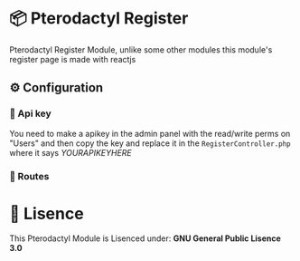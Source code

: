 # 📦 Pterodactyl Register
Pterodactyl Register Module, unlike some other modules this module's register page is made with reactjs

## ⚙️ Configuration
### 🔑 Api key
You need to make a apikey in the admin panel with the read/write perms on "Users"
and then copy the key and replace it in the `RegisterController.php` where it says *YOURAPIKEYHERE*

### 🔗 Routes

# 📄 Lisence
This Pterodactyl Module is Lisenced under: **GNU General Public Lisence 3.0**

